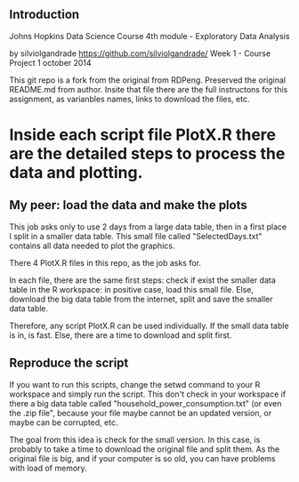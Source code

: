 ## Introduction

Johns Hopkins Data Science Course
4th module - Exploratory Data Analysis

by silviolgandrade
https://github.com/silviolgandrade/
Week 1 - Course Project 1
october 2014

This git repo is a fork from the original from RDPeng.
Preserved the original README.md from author.
Insite that file there are the full instructons for this assignment, as varianbles names, links to download the files, etc.

# Inside each script file PlotX.R there are the detailed steps to process the data and plotting.

## My peer: load the data and make the plots

This job asks only to use 2 days from a large data table, then in a first place I split in a smaller data table. This small file called "SelectedDays.txt" contains all data needed to plot the graphics.

There 4 PlotX.R files in this repo, as the job asks for.

In each file, there are the same first steps: check if exist the smaller data table in the R workspace: in positive case, load this small file. Else, download the big data table from the internet, split and save the smaller data table.

Therefore, any script PlotX.R can be used individually. If the small data table is in, is fast. Else, there are a time to download and split first.


## Reproduce the script

If you want to run this scripts, change the setwd command to your R workspace and simply run the script.
This don't check in your workspace if there a big data table called "household_power_consumption.txt" (or even the .zip file", because your file maybe cannot be an updated version, or maybe can be corrupted, etc.

The goal from this idea is check for the small version. In this case, is probably to take a time to download the original file and split them. As the original file is big, and if your computer is so old, you can have problems with load of memory.